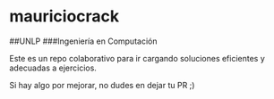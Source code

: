 # mauriciocrack

##UNLP
###Ingeniería en Computación

Este es un repo colaborativo para ir cargando soluciones eficientes y adecuadas a ejercicios. 

Si hay algo por mejorar, no dudes en dejar tu PR ;)
